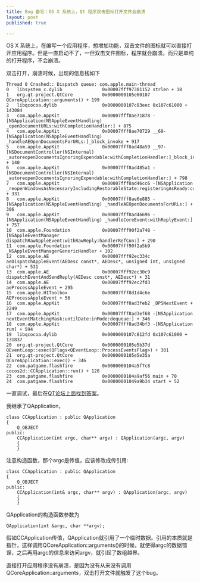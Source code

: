 ```yaml
---
title: Bug 备忘：OS X 系统上，Qt 程序双击图标打开文件会崩溃
layout: post
published: true

---
```


OS X 系统上，在编写一个应用程序，想增加功能，双击文件的图标就可以直接打开应用程序。但是一直启动不了，一但双击文件图标，程序就会崩溃。而只是单纯的打开程序，不会崩溃。

双击打开，崩溃时候，出现的信息栈如下

	Thread 0 Crashed:: Dispatch queue: com.apple.main-thread
	0   libsystem_c.dylib             	0x00007fff97381152 strlen + 18
	1   org.qt-project.QtCore         	0x0000000105e60107 QCoreApplication::arguments() + 199
	2   libqcocoa.dylib               	0x0000000107c83eec 0x107c61000 + 143084
	3   com.apple.AppKit              	0x00007fff8ae71878 -[NSApplication(NSAppleEventHandling) _openDocumentURLs:withCompletionHandler:] + 875
	4   com.apple.AppKit              	0x00007fff8ae70729 __69-[NSApplication(NSAppleEventHandling) _handleAEOpenDocumentsForURLs:]_block_invoke + 917
	5   com.apple.AppKit              	0x00007fff8ad48a59 __97-[NSDocumentController(NSInternal) _autoreopenDocumentsIgnoringExpendable:withCompletionHandler:]_block_invoke_3 + 140
	6   com.apple.AppKit              	0x00007fff8ad485a1 -[NSDocumentController(NSInternal) _autoreopenDocumentsIgnoringExpendable:withCompletionHandler:] + 798
	7   com.apple.AppKit              	0x00007fff8ad46cc6 -[NSApplication _reopenWindowsAsNecessaryIncludingRestorableState:registeringAsReady:completionHandler:] + 331
	8   com.apple.AppKit              	0x00007fff8ae6e885 -[NSApplication(NSAppleEventHandling) _handleAEOpenDocumentsForURLs:] + 306
	9   com.apple.AppKit              	0x00007fff8ad46696 -[NSApplication(NSAppleEventHandling) _handleCoreEvent:withReplyEvent:] + 757
	10  com.apple.Foundation          	0x00007fff90f2a748 -[NSAppleEventManager dispatchRawAppleEvent:withRawReply:handlerRefCon:] + 290
	11  com.apple.Foundation          	0x00007fff90f2a5b9 _NSAppleEventManagerGenericHandler + 102
	12  com.apple.AE                  	0x00007fff92ec334c aeDispatchAppleEvent(AEDesc const*, AEDesc*, unsigned int, unsigned char*) + 531
	13  com.apple.AE                  	0x00007fff92ec30c9 dispatchEventAndSendReply(AEDesc const*, AEDesc*) + 31
	14  com.apple.AE                  	0x00007fff92ec2fd3 aeProcessAppleEvent + 295
	15  com.apple.HIToolbox           	0x00007fff8d1d4c6e AEProcessAppleEvent + 56
	16  com.apple.AppKit              	0x00007fff8ad3feb2 _DPSNextEvent + 2249
	17  com.apple.AppKit              	0x00007fff8ad3ef68 -[NSApplication nextEventMatchingMask:untilDate:inMode:dequeue:] + 346
	18  com.apple.AppKit              	0x00007fff8ad34bf3 -[NSApplication run] + 594
	19  libqcocoa.dylib               	0x0000000107c812fd 0x107c61000 + 131837
	20  org.qt-project.QtCore         	0x0000000105e5b37d QEventLoop::exec(QFlags<QEventLoop::ProcessEventsFlag>) + 381
	21  org.qt-project.QtCore         	0x0000000105e5e35a QCoreApplication::exec() + 346
	22  com.patgame.flashfire         	0x0000000104a5f7c8 cocos2d::CCApplication::run() + 120
	23  com.patgame.flashfire         	0x0000000104a9af56 main + 70
	24  com.patgame.flashfire         	0x00000001049a9b34 start + 52

一直调试，最后在[QT论坛上面找到答案](https://forum.qt.io/topic/18217/crash-on-launch-with-file-on-mac)。

我继承了QApplication，

	class CCApplication : public QApplication
	{
	    Q_OBJECT
	public:
	    CCApplication(int argc, char** argv) : QApplication(argc, argv)
	    {
	    }
	    
注意构造函数，那个argc是传值，应该修改成传引用:

	class CCApplication : public QApplication
	{
	    Q_OBJECT
	public:
	    CCApplication(int& argc, char** argv) : QApplication(argc, argv)
	    {
	    }
	    
QApplication的构造函数参数为

	QApplication(int &argc, char **argv);
	
假如CCApplication传值，QApplication就引用了一个临时数据。引用的本质就是指针，这样调用QCoreApplication::arguments()的时候，就使得argc的数据错误，之后再用argc的信息来访问argv，就引起了数组越界。

直接打开应用程序没有崩溃，是因为没有从来没有调用QCoreApplication::arguments，双击打开文件就触发了这个bug。